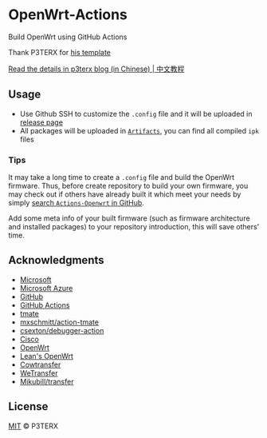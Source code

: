 # OpenWrt-Actions

Build OpenWrt using GitHub Actions

Thank P3TERX for [his template](https://github.com/P3TERX/Actions-OpenWrt)

[Read the details in p3terx blog (in Chinese) | 中文教程](https://p3terx.com/archives/build-openwrt-with-github-actions.html)

## Usage

- Use Github SSH to customize the `.config` file and it will be uploaded in [release page](https://github.com/Suwmlee/openwrt-actions/releases)
- All packages will be uploaded in [`Artifacts`](https://github.com/Suwmlee/openwrt-actions/actions), you can find all compiled `ipk` files

### Tips

It may take a long time to create a `.config` file and build the OpenWrt firmware. Thus, before create repository to build your own firmware, you may check out if others have already built it which meet your needs by simply [search `Actions-Openwrt` in GitHub](https://github.com/search?q=Actions-openwrt).

Add some meta info of your built firmware (such as firmware architecture and installed packages) to your repository introduction, this will save others' time.

## Acknowledgments

- [Microsoft](https://www.microsoft.com)
- [Microsoft Azure](https://azure.microsoft.com)
- [GitHub](https://github.com)
- [GitHub Actions](https://github.com/features/actions)
- [tmate](https://github.com/tmate-io/tmate)
- [mxschmitt/action-tmate](https://github.com/mxschmitt/action-tmate)
- [csexton/debugger-action](https://github.com/csexton/debugger-action)
- [Cisco](https://www.cisco.com/)
- [OpenWrt](https://github.com/openwrt/openwrt)
- [Lean's OpenWrt](https://github.com/coolsnowwolf/lede)
- [Cowtransfer](https://cowtransfer.com)
- [WeTransfer](https://wetransfer.com/)
- [Mikubill/transfer](https://github.com/Mikubill/transfer)

## License

[MIT](https://github.com/P3TERX/Actions-OpenWrt/blob/main/LICENSE) © P3TERX
